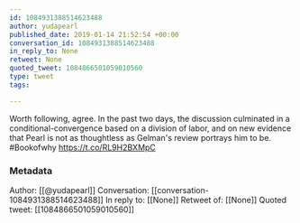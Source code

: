```yaml
---
id: 1084931388514623488
author: yudapearl
published_date: 2019-01-14 21:52:54 +00:00
conversation_id: 1084931388514623488
in_reply_to: None
retweet: None
quoted_tweet: 1084866501059010560
type: tweet
tags:

---
```


Worth following, agree. In the past two days, the discussion culminated in a conditional-convergence based on a division of labor, and on new evidence that Pearl is not as thoughtless as Gelman's review portrays him to be. #Bookofwhy https://t.co/RL9H2BXMpC

### Metadata

Author: [[@yudapearl]]
Conversation: [[conversation-1084931388514623488]]
In reply to: [[None]]
Retweet of: [[None]]
Quoted tweet: [[1084866501059010560]]
